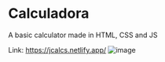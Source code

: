 # Calculadora
A basic calculator made in HTML, CSS and JS

Link: https://jcalcs.netlify.app/
![image](https://github.com/Sam3810/Calculadora/assets/118696492/f58be7e1-ee82-4519-bfe5-daf2c088d4ef)

